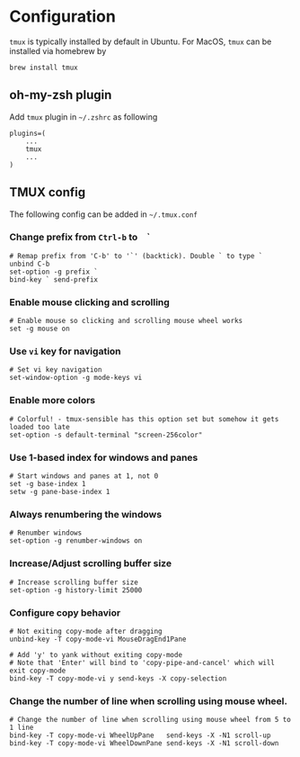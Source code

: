 # Configuration

`tmux` is typically installed by default in Ubuntu. For MacOS, `tmux` can be installed via homebrew by

```
brew install tmux
```
## oh-my-zsh plugin
Add `tmux` plugin in `~/.zshrc` as following
```
plugins=(
    ...
    tmux
    ...
)
```

## TMUX config
The following config can be added in `~/.tmux.conf`

### Change prefix from `Ctrl-b` to ` ` `
```
# Remap prefix from 'C-b' to '`' (backtick). Double ` to type `	
unbind C-b
set-option -g prefix `
bind-key ` send-prefix
```

### Enable mouse clicking and scrolling
```
# Enable mouse so clicking and scrolling mouse wheel works
set -g mouse on
```

### Use `vi` key for navigation
```
# Set vi key navigation
set-window-option -g mode-keys vi
```

### Enable more colors
```
# Colorful! - tmux-sensible has this option set but somehow it gets loaded too late
set-option -s default-terminal "screen-256color"
```

### Use 1-based index for windows and panes
```
# Start windows and panes at 1, not 0
set -g base-index 1
setw -g pane-base-index 1
```

### Always renumbering the windows
```
# Renumber windows
set-option -g renumber-windows on
```

### Increase/Adjust scrolling buffer size
```
# Increase scrolling buffer size
set-option -g history-limit 25000
```

### Configure copy behavior
```
# Not exiting copy-mode after dragging
unbind-key -T copy-mode-vi MouseDragEnd1Pane

# Add 'y' to yank without exiting copy-mode
# Note that 'Enter' will bind to 'copy-pipe-and-cancel' which will exit copy-mode
bind-key -T copy-mode-vi y send-keys -X copy-selection
```

### Change the number of line when scrolling using mouse wheel.

```
# Change the number of line when scrolling using mouse wheel from 5 to 1 line
bind-key -T copy-mode-vi WheelUpPane   send-keys -X -N1 scroll-up
bind-key -T copy-mode-vi WheelDownPane send-keys -X -N1 scroll-down
```
